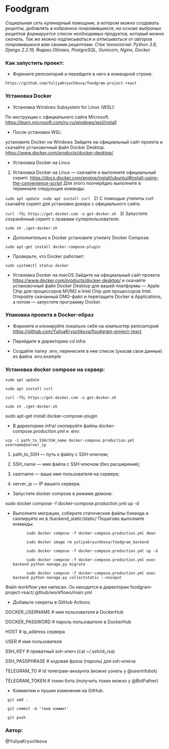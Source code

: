 # Foodgram

_Социальная сеть кулинарный помощник, в котором можно создавать рецепты,
добавлять в избранное понравившиеся, на основе выбраных рецептов формируется список необходимых продуктов,
который можно скачать. Так же можно подписываться и отписываться от авторов понравившихся вам своими рецептами.
Стек технологий: Python 3.8, Django 2.2.19, Яндекс.Облако, PostgreSQL, Gunicorn, Nginx, Docker._
### Как запустить проект:

* Форкните репозиторий и перейдите в него в командной строке:

```
https://github.com/YuliyaKryuchkova/foodgram-project-react
```

### Установка Docker

* Установка Windows Subsystem for Linux (WSL):

По инструкции с официального сайта Microsoft.
https://learn.microsoft.com/ru-ru/windows/wsl/install

* После установки WSL: 

установите Docker на Windows
Зайдите на официальный сайт проекта и скачайте установочный файл Docker Desktop.
https://www.docker.com/products/docker-desktop/

* Установка Docker на Linux

1) Установка Docker на Linux — скачайте и выполните официальный скрипт.
https://docs.docker.com/engine/install/ubuntu/#install-using-the-convenience-script
Для этого поочерёдно выполните в терминале следующие команды:

`sudo apt update
`
`sudo apt install curl
` 
2) С помощью утилиты curl скачайте скрипт для установки докера с официального сайта.

`curl -fSL https://get.docker.com -o get-docker.sh
`
3) Запустите сохранённый скрипт с правами суперпользователя:

`sudo sh ./get-docker.sh
`
* Дополнительно к Docker установите утилиту Docker Compose:
 
`sudo apt-get install docker-compose-plugin
`
* Проверьте, что Docker работает:

`sudo systemctl status docker
`
* Установка Docker на macOS
Зайдите на официальный сайт проекта https://www.docker.com/products/docker-desktop/ и скачайте установочный файл Docker Desktop для вашей платформы — Apple Chip для процессоров M1/M2 и Intel Chip для процессоров Intel.
Откройте скачанный DMG-файл и перетащите Docker в Applications, а потом — запустите программу Docker.


### Упаковка проекта в Docker-образ

* Форкните и клонируйте локально себе на компьютер репозиторий 
https://github.com/YuliyaKryuchkova/foodgram-project-react
* Перейдите в директорию cd infra

* Создайте папку .env, перенесите в нее список (указав свои данные) из файла .env.example

### Установка docker compose на сервер:

`sudo apt update`

`sudo apt install curl`

`curl -fSL https://get.docker.com -o get-docker.sh`

`sudo sh ./get-docker.sh`

sudo apt-get install docker-compose-plugin

* В директорию infra/ скопируйте файлы docker-compose.production.yml и .env:

`scp -i path_to_SSH/SSH_name docker-compose.production.yml username@server_ip
`
1) path_to_SSH — путь к файлу с SSH-ключом;

2) SSH_name — имя файла с SSH-ключом (без расширения);

3) username — ваше имя пользователя на сервере;

4) server_ip — IP вашего сервера.

* Запустите docker compose в режиме демона:

sudo docker compose -f docker-compose.production.yml up -d

* Выполните миграции, соберите статические файлы бэкенда и скопируйте их в /backend_static/static/ Пошагово выполните команды:

            sudo docker compose -f docker-compose.production.yml down

            sudo docker image rm yuliyakryuchkova/foodgram_backend

            sudo docker compose -f docker-compose.production.yml up -d

            sudo docker compose -f docker-compose.production.yml exec backend python manage.py migrate

            sudo docker compose -f docker-compose.production.yml exec backend python manage.py collectstatic --noinput

Файл workflow уже написан. Он находится в директории foodgram-project-react/.github/workflows/main.yml

* Добавьте секреты в GitHub Actions:

DOCKER_USERNAME                # имя пользователя в DockerHub

DOCKER_PASSWORD                # пароль пользователя в DockerHub

HOST                           # ip_address сервера

USER                           # имя пользователя

SSH_KEY                        # приватный ssh-ключ (cat ~/.ssh/id_rsa)

SSH_PASSPHRASE                 # кодовая фраза (пароль) для ssh-ключа

TELEGRAM_TO                    # id телеграм-аккаунта (можно узнать у @userinfobot)

TELEGRAM_TOKEN                 # токен бота (получить токен можно у @BotFather)

* Коммитим и пушим изменения на GitHub.

` git add .`

` git commit -m 'твой коммит'`

` git push`


### Автор:

@YuliyaKryuchkova

